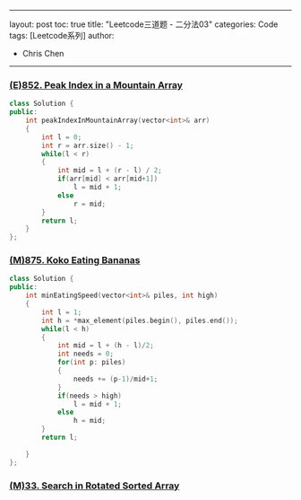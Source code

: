 
---
layout: post
toc: true
title: "Leetcode三道题 - 二分法03"
categories: Code
tags: [Leetcode系列]
author:
  - Chris Chen
---



### <a href = "https://leetcode.com/problems/peak-index-in-a-mountain-array/">(E)852. Peak Index in a Mountain Array</a>
```c++
class Solution {
public:
    int peakIndexInMountainArray(vector<int>& arr) 
    {
        int l = 0;
        int r = arr.size() - 1;
        while(l < r)
        {
            int mid = l + (r - l) / 2;
            if(arr[mid] < arr[mid+1])
                l = mid + 1;
            else
                r = mid;            
        }
        return l;   
    }
};
```

### <a href = "https://leetcode.com/problems/koko-eating-bananas/">(M)875. Koko Eating Bananas</a>
```c++
class Solution {
public:
    int minEatingSpeed(vector<int>& piles, int high) 
    {
        int l = 1;
        int h = *max_element(piles.begin(), piles.end());
        while(l < h)
        {
            int mid = l + (h - l)/2;
            int needs = 0;
            for(int p: piles)
            {
                needs += (p-1)/mid+1;
            }
            if(needs > high)
                l = mid + 1;
            else
                h = mid;
        }
        return l;
        
    }
};
```

### <a href = "https://leetcode.com/problems/search-in-rotated-sorted-array/">(M)33. Search in Rotated Sorted Array</a>
```c++

```

### <a href = ""></a>
```c++

```






